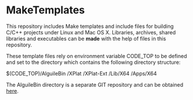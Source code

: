# **MakeTemplates**
This repository includes Make templates and include files for building C/C++
projects under Linux and Mac OS X. Libraries, archives, shared libraries
and executables can be **made** with the help of files in this repository.

These template files rely on environment variable CODE_TOP to be defined
and set to the directory which contains the following directory structure:

$(CODE_TOP)/AlguileBin
           /XPlat
           /XPlat-Ext
           /Lib/X64
           /Apps/X64

The AlguileBin directory is a separate GIT repository and can be obtained
[here](https://github.com/striverconniver/AlguileBin.git).

   

